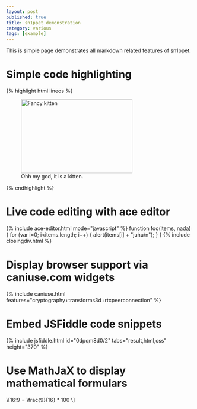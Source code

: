 ```yaml
---
layout: post
published: true
title: sn1ppet demonstration
category: various
tags: [example]
---
```


This is simple page demonstrates all markdown related features of sn1ppet.

# Simple code highlighting

{% highlight html lineos %}
<figure>
  <img src="kitten.jpg" alt="Fancy kitten" width="300" height="200">
  <figcaption>Ohh my god, it is a kitten.</figcaption>
</figure>
{% endhighlight %}

# Live code editing with ace editor

{% include ace-editor.html mode="javascript" %}
function foo(items, nada) {
  for (var i=0; i<items.length; i++) {
    alert(items[i] + "juhu\n");
  }
}
{% include closingdiv.html %}

# Display browser support via caniuse.com widgets

{% include caniuse.html features="cryptography+transforms3d+rtcpeerconnection" %}

# Embed JSFiddle code snippets

{% include jsfiddle.html id="0dpqm8d0/2" tabs="result,html,css" height="370" %}

# Use MathJaX to display mathematical formulars

\\[16:9 = \frac{9}{16} * 100 \\]
